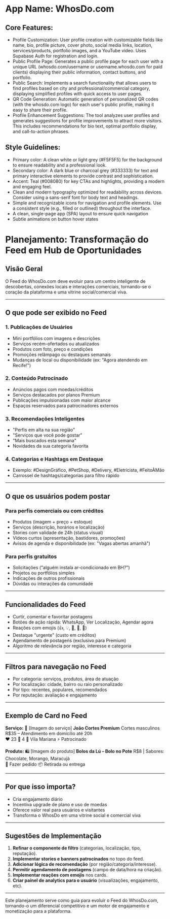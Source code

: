 # **App Name**: WhosDo.com

## Core Features:

- Profile Customization: User profile creation with customizable fields like name, bio, profile picture, cover photo, social media links, location, services/products, portfolio images, and a YouTube video. Uses Supabase Auth for registration and login.
- Public Profile Page: Generates a public profile page for each user with a unique URL (whosdo.com/username or username.whosdo.com for paid clients) displaying their public information, contact buttons, and portfolio.
- Public Search: Implements a search functionality that allows users to find profiles based on city and professional/commercial category, displaying simplified profiles with quick access to user pages.
- QR Code Generation: Automatic generation of personalized QR codes (with the whosdo.com logo) for each user's public profile, making it easy to share their profile.
- Profile Enhancement Suggestions: The tool analyzes user profiles and generates suggestions for profile improvements to attract more visitors. This includes recommendations for bio text, optimal portfolio display, and call-to-action phrases.

## Style Guidelines:

- Primary color: A clean white or light grey (#F5F5F5) for the background to ensure readability and a professional look.
- Secondary color: A dark blue or charcoal grey (#333333) for text and primary interactive elements to provide contrast and sophistication.
- Accent: Teal (#008080) for key CTAs and highlights, providing a modern and engaging feel.
- Clean and modern typography optimized for readability across devices. Consider using a sans-serif font for body text and headings.
- Simple and recognizable icons for navigation and profile elements. Use a consistent style (e.g., filled or outlined) throughout the interface.
- A clean, single-page app (SPA) layout to ensure quick navigation
- Subtle animations on button hover states

# Planejamento: Transformação do Feed em Hub de Oportunidades

## Visão Geral
O Feed do WhosDo.com deve evoluir para um centro inteligente de descobertas, conexões locais e interações comerciais, tornando-se o coração da plataforma e uma vitrine social/comercial viva.

---

## O que pode ser exibido no Feed

### 1. Publicações de Usuários
- Mini portfólios com imagens e descrições
- Serviços recém-ofertados ou atualizados
- Produtos com foto, preço e condições
- Promoções relâmpago ou destaques semanais
- Mudanças de local ou disponibilidade (ex: "Agora atendendo em Recife!")

### 2. Conteúdo Patrocinado
- Anúncios pagos com moedas/créditos
- Serviços destacados por planos Premium
- Publicações impulsionadas com maior alcance
- Espaços reservados para patrocinadores externos

### 3. Recomendações Inteligentes
- "Perfis em alta na sua região"
- "Serviços que você pode gostar"
- "Mais buscados esta semana"
- Novidades da sua categoria favorita

### 4. Categorias e Hashtags em Destaque
- Exemplo: #DesignGráfico, #PetShop, #Delivery, #Eletricista, #FeitoÀMão
- Carrossel de hashtags/categorias para filtro rápido

---

## O que os usuários podem postar

### Para perfis comerciais ou com créditos
- Produtos (imagem + preço + estoque)
- Serviços (descrição, horários e localização)
- Stories com validade de 24h (status visual)
- Vídeos curtos (apresentação, bastidores, promoções)
- Avisos de agenda e disponibilidade (ex: "Vagas abertas amanhã")

### Para perfis gratuitos
- Solicitações ("alguém instala ar-condicionado em BH?")
- Projetos ou portfólios simples
- Indicações de outros profissionais
- Dúvidas ou interações da comunidade

---

## Funcionalidades do Feed
- Curtir, comentar e favoritar postagens
- Botões de ação rápida: WhatsApp, Ver Localização, Agendar agora
- Reações com emojis (👍, 💡, 🔧, 👏, 🤝)
- Destaque "urgente" (custo em créditos)
- Agendamento de postagens (exclusivo para Premium)
- Algoritmo de relevância por região, interesse e categoria

---

## Filtros para navegação no Feed
- Por categoria: serviços, produtos, área de atuação
- Por localização: cidade, bairro ou raio personalizado
- Por tipo: recentes, populares, recomendados
- Por reputação: avaliação e engajamento

---

## Exemplo de Card no Feed

**Serviço:**
📸 [Imagem do serviço]
**João Cortes Premium**
Cortes masculinos R$35 – Atendimento em domicílio até 20h  
❤ 23   💬 4   📍 Vila Mariana   ⚡ Patrocinado

**Produto:**
🛍️ [Imagem do produto]
**Bolos da Lú – Bolo no Pote**
R$8 | Sabores: Chocolate, Morango, Maracujá  
🛒 Fazer pedido  📦 Retirada ou entrega

---

## Por que isso importa?
- Cria engajamento diário
- Incentiva upgrade de plano e uso de moedas
- Oferece valor real para usuários e visitantes
- Transforma o WhosDo em uma vitrine social e comercial viva

---

## Sugestões de Implementação

1. **Refinar o componente de filtro** (categorias, localização, tipo, reputação).
2. **Implementar stories e banners patrocinados** no topo do feed.
3. **Adicionar lógica de recomendação** (por região/categoria/interesse).
4. **Permitir agendamento de postagens** (campo de data/hora na criação).
5. **Implementar reações com emojis** nos cards.
6. **Criar painel de analytics para o usuário** (visualizações, engajamento, etc).

---

Este planejamento serve como guia para evoluir o Feed do WhosDo.com, tornando-o um diferencial competitivo e um motor de engajamento e monetização para a plataforma.